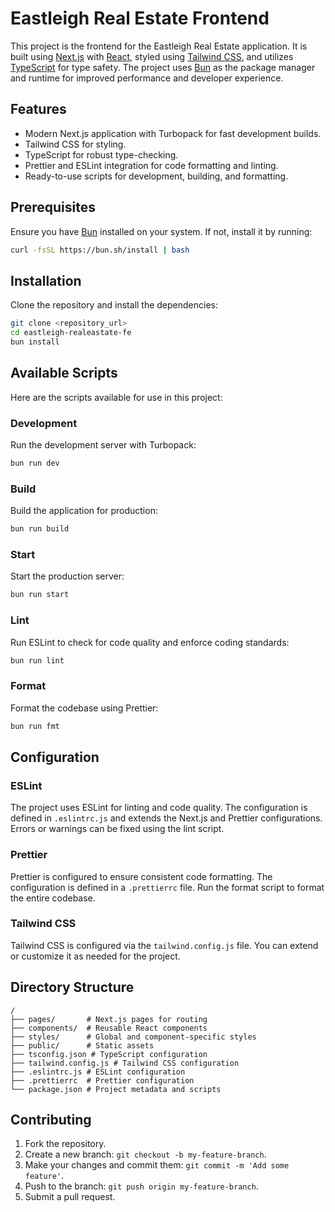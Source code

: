 # Eastleigh Real Estate Frontend

This project is the frontend for the Eastleigh Real Estate application. It is built using [Next.js](https://nextjs.org/) with [React](https://react.dev/), styled using [Tailwind CSS](https://tailwindcss.com/), and utilizes [TypeScript](https://www.typescriptlang.org/) for type safety. The project uses [Bun](https://bun.sh/) as the package manager and runtime for improved performance and developer experience.

## Features

- Modern Next.js application with Turbopack for fast development builds.
- Tailwind CSS for styling.
- TypeScript for robust type-checking.
- Prettier and ESLint integration for code formatting and linting.
- Ready-to-use scripts for development, building, and formatting.

## Prerequisites

Ensure you have [Bun](https://bun.sh/) installed on your system. If not, install it by running:

```bash
curl -fsSL https://bun.sh/install | bash
```

## Installation

Clone the repository and install the dependencies:

```bash
git clone <repository_url>
cd eastleigh-realeastate-fe
bun install
```

## Available Scripts

Here are the scripts available for use in this project:

### Development

Run the development server with Turbopack:

```bash
bun run dev
```

### Build

Build the application for production:

```bash
bun run build
```

### Start

Start the production server:

```bash
bun run start
```

### Lint

Run ESLint to check for code quality and enforce coding standards:

```bash
bun run lint
```

### Format

Format the codebase using Prettier:

```bash
bun run fmt
```

## Configuration

### ESLint

The project uses ESLint for linting and code quality. The configuration is defined in `.eslintrc.js` and extends the Next.js and Prettier configurations. Errors or warnings can be fixed using the lint script.

### Prettier

Prettier is configured to ensure consistent code formatting. The configuration is defined in a `.prettierrc` file. Run the format script to format the entire codebase.

### Tailwind CSS

Tailwind CSS is configured via the `tailwind.config.js` file. You can extend or customize it as needed for the project.

## Directory Structure

```plaintext
/
├── pages/       # Next.js pages for routing
├── components/  # Reusable React components
├── styles/      # Global and component-specific styles
├── public/      # Static assets
├── tsconfig.json # TypeScript configuration
├── tailwind.config.js # Tailwind CSS configuration
├── .eslintrc.js # ESLint configuration
├── .prettierrc  # Prettier configuration
└── package.json # Project metadata and scripts
```

## Contributing

1. Fork the repository.
2. Create a new branch: `git checkout -b my-feature-branch`.
3. Make your changes and commit them: `git commit -m 'Add some feature'`.
4. Push to the branch: `git push origin my-feature-branch`.
5. Submit a pull request.
